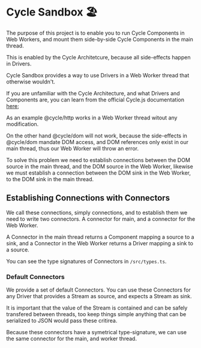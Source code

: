 # Cycle Sandbox 🏖️

The purpose of this project is to enable you to run Cycle Components in Web Workers, and mount them side-by-side Cycle Components in the main thread.

This is enabled by the Cycle Architetcure, because all side-effects happen in Drivers.

Cycle Sandbox provides a way to use Drivers in a Web Worker thread that otherwise wouldn't.

If you are unfamiliar with the Cycle Architecture, and what Drivers and Components are, you can learn from the official Cycle.js documentation [here](https://cycle.js.org);

As an example @cycle/http works in a Web Worker thread witout any modification.

On the other hand @cycle/dom will not work, because the side-effects in @cycle/dom mandate DOM access, and DOM references only exist in our main thread, thus our Web Worker will throw an error.

To solve this problem we need to establish connections between the DOM source in the main thread, and the DOM source in the Web Worker, likewise we must establish a connection between the DOM sink in the Web Worker, to the DOM sink in the main thread.

## Establishing Connections with Connectors

We call these connections, simply connections, and to establish them we need to write two connectors.
A connector for main, and a connector for the Web Worker.

A Connector in the main thread returns a Component mapping a source to a sink, and a Connector in the Web Worker returns a Driver mapping a sink to a source.

You can see the type signatures of Connectors in ```/src/types.ts```.

### Default Connectors

We provide a set of default Connectors. You can use these Connectors for any Driver that provides a Stream as source, and expects a Stream as sink.

It is important that the value of the Stream is contained and can be safely transfered between threads, too keep things simple anything that can be serialized to JSON would pass these critirea.

Because these connectors have a symetrical type-signature, we can use the same connector for the main, and worker thread.